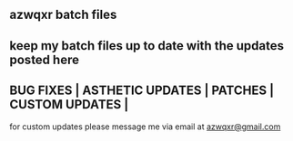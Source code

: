 azwqxr batch files
-----------------------
keep my batch files up to date with the updates posted here
-----------------------
BUG FIXES | 
ASTHETIC UPDATES | 
PATCHES | 
CUSTOM UPDATES | 
-----------------------
for custom updates please message me via email at
azwqxr@gmail.com
